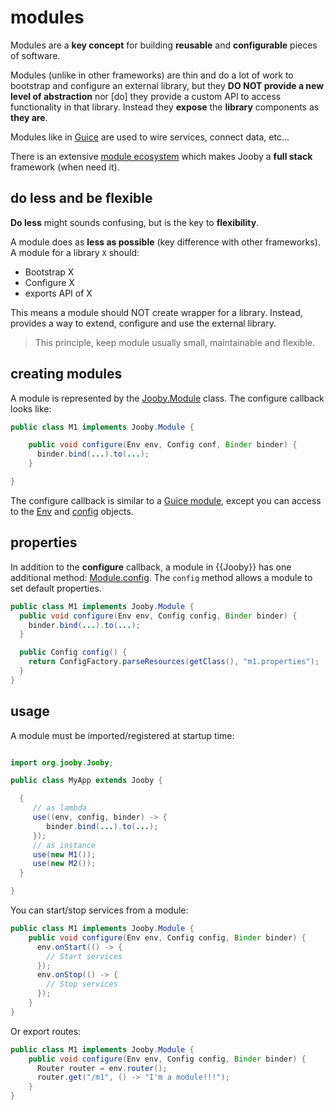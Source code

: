 # modules

Modules are a **key concept** for building **reusable** and **configurable** pieces of software.

Modules (unlike in other frameworks) are thin and do a lot of work to bootstrap and configure an external library, but they **DO NOT provide a new level of abstraction** nor [do] they provide a custom API to access functionality in that library. Instead they **expose** the **library** components as **they are**.

Modules like in [Guice](https://github.com/google/guice) are used to wire services, connect data, etc...

There is an extensive [module ecosystem](/modules) which makes Jooby a **full stack** framework (when need it).

## do less and be flexible

**Do less** might sounds confusing, but is the key to **flexibility**.

A module does as **less as possible** (key difference with other frameworks). A module for a library `X` should:

* Bootstrap X
* Configure X
* exports API of X

This means a module should NOT create wrapper for a library. Instead, provides a way to extend, configure and use the external library.

> This principle, keep module usually small, maintainable and flexible.

## creating modules

A module is represented by the [Jooby.Module]({{defdocs}}/Jooby.Module.html) class. The configure callback looks like:

```java
public class M1 implements Jooby.Module {

    public void configure(Env env, Config conf, Binder binder) {
      binder.bind(...).to(...);
    }

}
```

The configure callback is similar to a [Guice module](https://github.com/google/guice), except you can access to the [Env]({{defdocs}}/Env.html) and [config](https://github.com/typesafehub/config) objects.

## properties

In addition to the **configure** callback, a module in {{Jooby}} has one additional method: [Module.config]({{defdocs}}/Jooby.Module.html#config--). The ```config``` method allows a module to set default properties.

```java
public class M1 implements Jooby.Module {
  public void configure(Env env, Config config, Binder binder) {
    binder.bind(...).to(...);
  }

  public Config config() {
    return ConfigFactory.parseResources(getClass(), "m1.properties");
  }
}
```

## usage

A module must be imported/registered at startup time:

```java

import org.jooby.Jooby;

public class MyApp extends Jooby {

  {
     // as lambda
     use((env, config, binder) -> {
        binder.bind(...).to(...);
     });
     // as instance
     use(new M1());
     use(new M2());
  }

}
```

You can start/stop services from a module:

```java
public class M1 implements Jooby.Module {
    public void configure(Env env, Config config, Binder binder) {
      env.onStart(() -> {
        // Start services
      });
      env.onStop(() -> {
        // Stop services
      });
    }
}
```

Or export routes:

```java
public class M1 implements Jooby.Module {
    public void configure(Env env, Config config, Binder binder) {
      Router router = env.router();
      router.get("/m1", () -> "I'm a module!!!");
    }
}
```
